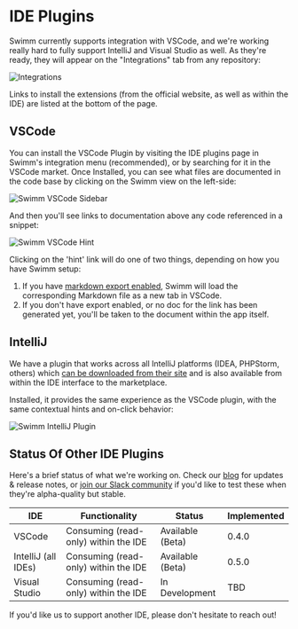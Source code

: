 # IDE Plugins

Swimm currently supports integration with VSCode, and we're working really hard to fully support IntelliJ and Visual Studio as well. As they're ready, they will appear on the "Integrations" tab from any repository:

![Integrations](/img/desktop/integrations.png "Integrations Menu")

Links to install the extensions (from the official website, as well as within the IDE) are listed at the bottom of the page.

## VSCode

You can install the VSCode Plugin by visiting the IDE plugins page in Swimm's integration menu (recommended), or by searching for it in the VSCode market. Once Installed, you can see what files are documented in the code base by clicking on the Swimm view on the left-side:

![Swimm VSCode Sidebar](/img/desktop/swimm-vscode-sidebar.png "Swimm in the VSCode Sidebar")

And then you'll see links to documentation above any code referenced in a snippet:

![Swimm VSCode Hint](/img/desktop/swimm-vscode-hint.png "Hint for Swimm Docs covering code below it")

Clicking on the 'hint' link will do one of two things, depending on how you have Swimm setup:

 1. If you have [markdown export enabled](../Getting%20Help/How%20Do%20I#how-do-i-enable-markdown-exporting), Swimm will load the corresponding Markdown file as a new tab in VSCode. 
 2. If you don't have export enabled, or no doc for the link has been generated yet, you'll be taken to the document within the app itself. 

## IntelliJ

We have a plugin that works across all IntelliJ platforms (IDEA, PHPStorm, others) which [can be downloaded from their site](https://plugins.jetbrains.com/plugin/17201-swimm) and is also available from within the IDE interface to the marketplace. 

Installed, it provides the same experience as the VSCode plugin, with the same contextual hints and on-click behavior:

![Swimm IntelliJ Plugin](/img/desktop/intellij_plugin.gif "Swimm's IntelliJ Plugin")


## Status Of Other IDE Plugins

Here's a brief status of what we're working on. Check our [blog](https://swimm.io/blog) for updates & release notes, or [join our Slack community](https://swimm.live/slack) if you'd like to test these when they're alpha-quality but stable.

| IDE | Functionality | Status | Implemented |
| --- | --- | --- | --- |
| VSCode | Consuming (read-only) within the IDE | Available (Beta) | 0.4.0 |
| IntelliJ (all IDEs) | Consuming (read-only) within the IDE | Available (Beta) | 0.5.0 |
| Visual Studio | Consuming (read-only) within the IDE | In Development | TBD |

If you'd like us to support another IDE, please don't hesitate to reach out!